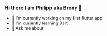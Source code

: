 ### Hi there I am Philipp aka Broxy 👋

- 🔭 I’m currently working on my first flutter app
- 🌱 I’m currently learning Dart
- 💬 Ask me about


<!--
**BranchBroxy/BranchBroxy** is a ✨ _special_ ✨ repository because its `README.md` (this file) appears on your GitHub profile.

Here are some ideas to get you started:

- 🔭 I’m currently working on ...
- 🌱 I’m currently learning ...
- 👯 I’m looking to collaborate on ...
- 🤔 I’m looking for help with ...
- 💬 Ask me about ...
- 📫 How to reach me: ...
- 😄 Pronouns: ...
- ⚡ Fun fact: ...
-->
